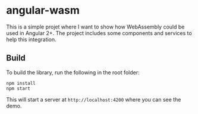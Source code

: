 # angular-wasm
This is a simple projet where I want to show how WebAssembly could be used in Angular 2+. The project includes some components and services to help this integration.

## Build

To build the library, run the following in the root folder:
```
npm install
npm start
```

This will start a server at `http://localhost:4200` where you can see the demo.